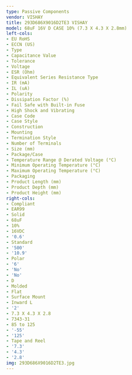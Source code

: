 ```yaml
---
type: Passive Components
vendor: VISHAY
title: 293D686X9016D2TE3 VISHAY
model: 68uF 16V D CASE 10% (7.3 X 4.3 X 2.8mm)
left-cols:
- EU RoHS
- ECCN (US)
- Type
- Capacitance Value
- Tolerance
- Voltage
- ESR (Ohm)
- Equivalent Series Resistance Type
- IR (mA)
- IL (uA)
- Polarity
- Dissipation Factor (%)
- Fail Safe with Built-in Fuse
- High Shock and Vibrating
- Case Code
- Case Style
- Construction
- Mounting
- Termination Style
- Number of Terminals
- Size (mm)
- Package/Case
- Temperature Range @ Derated Voltage (°C)
- Minimum Operating Temperature (°C)
- Maximum Operating Temperature (°C)
- Packaging
- Product Length (mm)
- Product Depth (mm)
- Product Height (mm)
right-cols:
- Compliant
- EAR99
- Solid
- 68uF
- 10%
- 16VDC
- '0.6'
- Standard
- '500'
- '10.9'
- Polar
- '6'
- 'No'
- 'No'
- D
- Molded
- Flat
- Surface Mount
- Inward L
- '2'
- 7.3 X 4.3 X 2.8
- 7343-31
- 85 to 125
- '-55'
- '125'
- Tape and Reel
- '7.3'
- '4.3'
- '2.8'
img: 293D686X9016D2TE3.jpg
---
```

